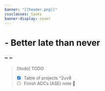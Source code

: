 ```yaml
---
banner: "[[header.png]]"
cssclasses: tasks
banner-display: cover
---
```


<div class="note_2">
	<h1 class="note"> - Better late than never</h1>
	<h3 class="author">~ ~</h3>
</div>

> [!todo] TODO
> - [x] Table of projects ^2uv8
> - [ ] Finish ADCs (ASE) note 🛫 


